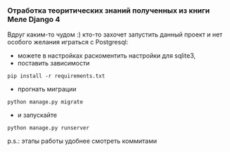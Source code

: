### Отработка теоритических знаний полученных из книги Меле Django 4

Вдруг каким-то чудом :) кто-то захочет запустить данный проект и нет особого желания 
играться с Postgresql:
- можете в настройках раскоментить настройки для sqlite3,
- поставить зависимости
```
pip install -r requirements.txt
```
- прогнать миграции
```
python manage.py migrate
```
- и запускайте
```
python manage.py runserver
```

p.s.: этапы работы удобнее смотреть коммитами